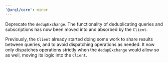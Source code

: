 ```yaml
---
'@urql/core': minor
---
```


Deprecate the `dedupExchange`. The functionality of deduplicating queries and subscriptions has now been moved into and absorbed by the `Client`.

Previously, the `Client` already started doing some work to share results between
queries, and to avoid dispatching operations as needed. It now only dispatches operations
strictly when the `dedupExchange` would allow so as well, moving its logic into the
`Client`.
